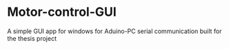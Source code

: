 # Motor-control-GUI
A simple GUI app for windows for Aduino-PC serial communication built for the thesis project 
